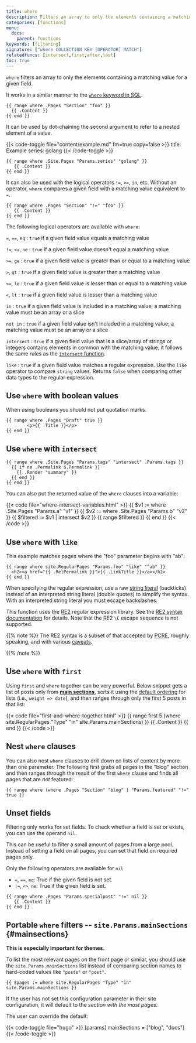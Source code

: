 ```yaml
---
title: where
description: Filters an array to only the elements containing a matching value for a given field.
categories: [functions]
menu:
  docs:
    parent: functions
keywords: [filtering]
signature: ["where COLLECTION KEY [OPERATOR] MATCH"]
relatedfuncs: [intersect,first,after,last]
toc: true
---
```


`where` filters an array to only the elements containing a matching
value for a given field.

It works in a similar manner to the [`where` keyword in
SQL][wherekeyword].

```go-html-template
{{ range where .Pages "Section" "foo" }}
  {{ .Content }}
{{ end }}
```

It can be used by dot-chaining the second argument to refer to a nested element of a value.

{{< code-toggle file="content/example.md" fm=true copy=false >}}
title: Example
series: golang
{{< /code-toggle >}}

```go-html-template
{{ range where .Site.Pages "Params.series" "golang" }}
   {{ .Content }}
{{ end }}
```

It can also be used with the logical operators `!=`, `>=`, `in`, etc. Without an operator, `where` compares a given field with a matching value equivalent to `=`.

```go-html-template
{{ range where .Pages "Section" "!=" "foo" }}
   {{ .Content }}
{{ end }}
```

The following logical operators are available with `where`:

`=`, `==`, `eq`
: `true` if a given field value equals a matching value

`!=`, `<>`, `ne`
: `true` if a given field value doesn't equal a matching value

`>=`, `ge`
: `true` if a given field value is greater than or equal to a matching value

`>`, `gt`
: `true` if a given field value is greater than a matching value

`<=`, `le`
: `true` if a given field value is lesser than or equal to a matching value

`<`, `lt`
: `true` if a given field value is lesser than a matching value

`in`
: `true` if a given field value is included in a matching value; a matching value must be an array or a slice

`not in`
: `true` if a given field value isn't included in a matching value; a matching value must be an array or a slice

`intersect`
: `true` if a given field value that is a slice/array of strings or integers contains elements in common with the matching value; it follows the same rules as the [`intersect` function][intersect].

`like`
: `true` if a given field value matches a regular expression. Use the `like` operator to compare `string` values. Returns `false` when comparing other data types to the regular expression.

## Use `where` with boolean values
When using booleans you should not put quotation marks.
```go-html-template
{{ range where .Pages "Draft" true }}
        <p>{{ .Title }}</p>
{{ end }}
```

## Use `where` with `intersect`

```go-html-template
{{ range where .Site.Pages "Params.tags" "intersect" .Params.tags }}
  {{ if ne .Permalink $.Permalink }}
    {{ .Render "summary" }}
  {{ end }}
{{ end }}
```

You can also put the returned value of the `where` clauses into a variable:

{{< code file="where-intersect-variables.html" >}}
{{ $v1 := where .Site.Pages "Params.a" "v1" }}
{{ $v2 := where .Site.Pages "Params.b" "v2" }}
{{ $filtered := $v1 | intersect $v2 }}
{{ range $filtered }}
{{ end }}
{{< /code >}}

## Use `where` with `like`

This example matches pages where the "foo" parameter begins with "ab":

```go-html-template
{{ range where site.RegularPages "Params.foo" "like" "^ab" }}
  <h2><a href="{{ .RelPermalink }}">{{ .LinkTitle }}</a></h2>
{{ end }}
```

When specifying the regular expression, use a raw [string literal] (backticks) instead of an interpreted string literal (double quotes) to simplify the syntax. With an interpreted string literal you must escape backslashes.

[string literal]: https://go.dev/ref/spec#String_literals

This function uses the [RE2] regular expression library. See the [RE2 syntax documentation] for details. Note that the RE2 `\C` escape sequence is not supported.

[RE2]: https://github.com/google/re2/
[RE2 syntax documentation]: https://github.com/google/re2/wiki/Syntax/

{{% note %}}
The RE2 syntax is a subset of that accepted by [PCRE], roughly speaking, and with various [caveats].

[caveats]: https://swtch.com/~rsc/regexp/regexp3.html#caveats
[PCRE]: https://www.pcre.org/
{{% /note %}}

## Use `where` with `first`

Using `first` and `where` together can be very
powerful. Below snippet gets a list of posts only from [**main
sections**](#mainsections), sorts it using the [default
ordering](/templates/lists/) for lists (i.e., `weight => date`), and
then ranges through only the first 5 posts in that list:

{{< code file="first-and-where-together.html" >}}
{{ range first 5 (where site.RegularPages "Type" "in" site.Params.mainSections) }}
   {{ .Content }}
{{ end }}
{{< /code >}}

## Nest `where` clauses

You can also nest `where` clauses to drill down on lists of content by more than one parameter. The following first grabs all pages in the "blog" section and then ranges through the result of the first `where` clause and finds all pages that are *not* featured:

```go-html-template
{{ range where (where .Pages "Section" "blog" ) "Params.featured" "!=" true }}
```

## Unset fields

Filtering only works for set fields. To check whether a field is set or exists, you can use the operand `nil`.

This can be useful to filter a small amount of pages from a large pool. Instead of setting a field on all pages, you can set that field on required pages only.

Only the following operators are available for `nil`

* `=`, `==`, `eq`: True if the given field is not set.
* `!=`, `<>`, `ne`: True if the given field is set.

```go-html-template
{{ range where .Pages "Params.specialpost" "!=" nil }}
   {{ .Content }}
{{ end }}
```

## Portable `where` filters -- `site.Params.mainSections` {#mainsections}

**This is especially important for themes.**

To list the most relevant pages on the front page or similar, you
should use the `site.Params.mainSections` list instead of comparing
section names to hard-coded values like `"posts"` or `"post"`.

```go-html-template
{{ $pages := where site.RegularPages "Type" "in" site.Params.mainSections }}
```

If the user has not set this configuration parameter in their site configuration, it will default to the *section with the most pages*.

The user can override the default:

{{< code-toggle file="hugo" >}}
[params]
  mainSections = ["blog", "docs"]
{{< /code-toggle >}}

[intersect]: /functions/intersect/
[wherekeyword]: https://www.techonthenet.com/sql/where.php
